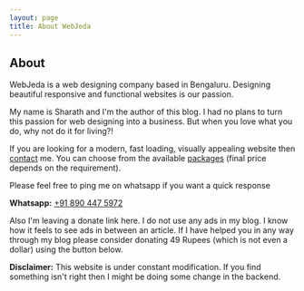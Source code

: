 ```yaml
---
layout: page
title: About WebJeda
---
```



## About


WebJeda is a web designing company based in Bengaluru. Designing beautiful responsive and functional websites is our passion. 

My name is Sharath and I'm the author of this blog. I had no plans to turn this passion for web designing into a business. But when you love what you do, why not do it for living?!

If you are looking for a modern, fast loading, visually appealing website then [contact](https://price.webjeda.com/#contact) me. You can choose from the available [packages](https://price.webjeda.com/) (final price depends on the requirement).

Please feel free to ping me on whatsapp if you want a quick response

**Whatsapp:** <a href="tel:+91 890 447 5972">+91 890 447 5972</a>

Also I'm leaving a donate link here. I do not use any ads in my blog. I know how it feels to see ads in between an article. If I have helped you in any way through my blog please consider donating 49 Rupees (which is not even a dollar) using the button below.

<a href="https://www.instamojo.com/shimmys/donate-cb2f1/" rel="im-checkout" data-behaviour="link" data-style="light" data-text="Donate" data-token="758ed202aabf61f900ba74600773aa61"></a>
<script async src="https://d2xwmjc4uy2hr5.cloudfront.net/im-embed/im-embed.min.js"></script>

**Disclaimer:** This website is under constant modification. If you find something isn't right then I might be doing some change in the backend.


